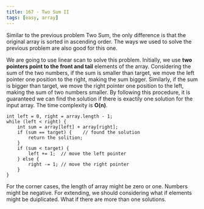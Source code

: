 ```yaml
---
title: 167 - Two Sum II
tags: [easy, array]
---
```


Similar to the previous problem Two Sum, the only difference is that the original array is sorted in ascending order. The ways we used to solve the previous problem are also good for this one. 

We are going to use linear scan to solve this problem. Initially, we use **two pointers point to the front and tail** elements of the array. Considering the sum of the two numbers, if the sum is smaller than target, we move the left pointer one position to the right, making the sum bigger. Similarly, if the sum is bigger than target, we move the right pointer one position to the left, making the sum of two numbers smaller. By following this procedure, it is guaranteed we can find the solution if there is exactily one solution for the input array. The time complexity is **O(n)**.

```
int left = 0, right = array.length - 1;
while (left < right) {
    int sum = array[left] + array[right];
    if (sum == target) {    // found the solution
        return the solition; 
    }
    if (sum < target) {
        left += 1;  // move the left pointer 
    } else {
        right -= 1; // move the right pointer
    }
}
```

For the corner cases, the length of array might be zero or one. Numbers might be negative. For extending, we should considering what if elements might be duiplicated. What if there are more than one solutions.

